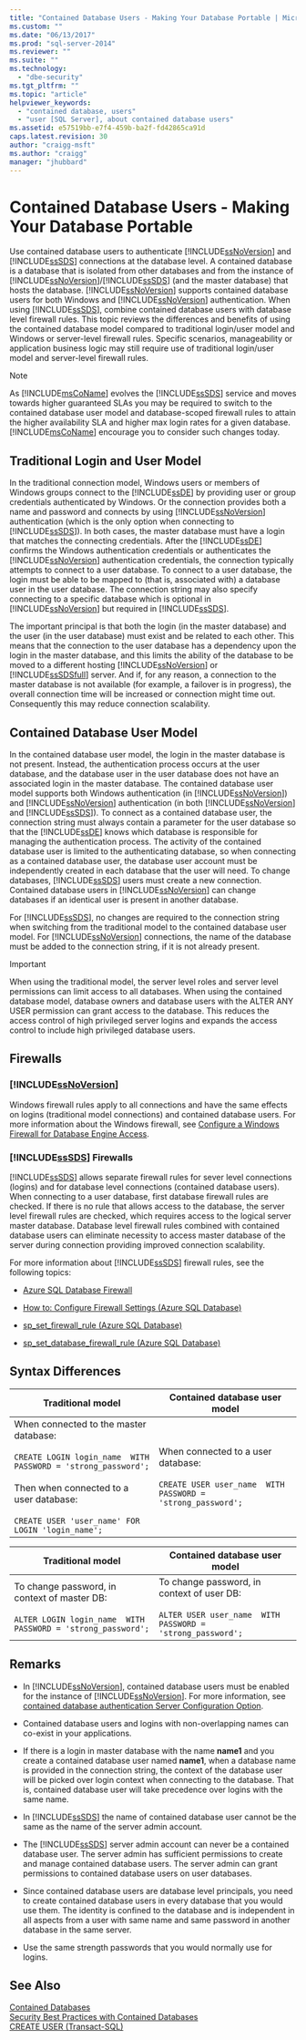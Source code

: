 ```yaml
---
title: "Contained Database Users - Making Your Database Portable | Microsoft Docs"
ms.custom: ""
ms.date: "06/13/2017"
ms.prod: "sql-server-2014"
ms.reviewer: ""
ms.suite: ""
ms.technology: 
  - "dbe-security"
ms.tgt_pltfrm: ""
ms.topic: "article"
helpviewer_keywords: 
  - "contained database, users"
  - "user [SQL Server], about contained database users"
ms.assetid: e57519bb-e7f4-459b-ba2f-fd42865ca91d
caps.latest.revision: 30
author: "craigg-msft"
ms.author: "craigg"
manager: "jhubbard"
---
```

# Contained Database Users - Making Your Database Portable
  Use contained database users to authenticate [!INCLUDE[ssNoVersion](../includes/ssnoversion-md.md)] and [!INCLUDE[ssSDS](../includes/sssds-md.md)] connections at the database level. A contained database is a database that is isolated from other databases and from the instance of [!INCLUDE[ssNoVersion](../includes/ssnoversion-md.md)]/[!INCLUDE[ssSDS](../includes/sssds-md.md)] (and the master database) that hosts the database. [!INCLUDE[ssNoVersion](../includes/ssnoversion-md.md)] supports contained database users for both Windows and [!INCLUDE[ssNoVersion](../includes/ssnoversion-md.md)] authentication. When using [!INCLUDE[ssSDS](../includes/sssds-md.md)], combine contained database users with database level firewall rules. This topic reviews the differences and benefits of using the contained database model compared to traditional login/user model and Windows or server-level firewall rules. Specific scenarios, manageability or application business logic may still require use of traditional login/user model and server-level firewall rules.  
  
> [!NOTE]  
>  As [!INCLUDE[msCoName](../includes/msconame-md.md)] evolves the [!INCLUDE[ssSDS](../includes/sssds-md.md)] service and moves towards higher guaranteed SLAs you may be required to switch to the contained database user model and database-scoped firewall rules to attain the higher availability SLA and higher max login rates for a given database. [!INCLUDE[msCoName](../includes/msconame-md.md)] encourage you to consider such changes today.  
  
## Traditional Login and User Model  
 In the traditional connection model, Windows users or members of Windows groups connect to the [!INCLUDE[ssDE](../includes/ssde-md.md)] by providing user or group credentials authenticated by Windows. Or the connection provides both a name and password and connects by using [!INCLUDE[ssNoVersion](../includes/ssnoversion-md.md)] authentication (which is the only option when connecting to [!INCLUDE[ssSDS](../includes/sssds-md.md)]). In both cases, the master database must have a login that matches the connecting credentials. After the [!INCLUDE[ssDE](../includes/ssde-md.md)] confirms the Windows authentication credentials or authenticates the [!INCLUDE[ssNoVersion](../includes/ssnoversion-md.md)] authentication credentials, the connection typically attempts to connect to a user database. To connect to a user database, the login must be able to be mapped to (that is, associated with) a database user in the user database. The connection string may also specify connecting to a specific database which is optional in [!INCLUDE[ssNoVersion](../includes/ssnoversion-md.md)] but required in [!INCLUDE[ssSDS](../includes/sssds-md.md)].  
  
 The important principal is that both the login (in the master database) and the user (in the user database) must exist and be related to each other. This means that the connection to the user database has a dependency upon the login in the master database, and this limits the ability of the database to be moved to a different hosting [!INCLUDE[ssNoVersion](../includes/ssnoversion-md.md)] or [!INCLUDE[ssSDSfull](../includes/sssdsfull-md.md)] server. And if, for any reason, a connection to the master database is not available (for example, a failover is in progress), the overall connection time will be increased or connection might time out. Consequently this may reduce connection scalability.  
  
## Contained Database User Model  
 In the contained database user model, the login in the master database is not present. Instead, the authentication process occurs at the user database, and the database user in the user database does not have an associated login in the master database. The contained database user model supports both Windows authentication (in [!INCLUDE[ssNoVersion](../includes/ssnoversion-md.md)]) and [!INCLUDE[ssNoVersion](../includes/ssnoversion-md.md)] authentication (in both [!INCLUDE[ssNoVersion](../includes/ssnoversion-md.md)] and [!INCLUDE[ssSDS](../includes/sssds-md.md)]). To connect as a contained database user, the connection string must always contain a parameter for the user database so that the [!INCLUDE[ssDE](../includes/ssde-md.md)] knows which database is responsible for managing the authentication process. The activity of the contained database user is limited to the authenticating database, so when connecting as a contained database user, the database user account must be independently created in each database that the user will need. To change databases, [!INCLUDE[ssSDS](../includes/sssds-md.md)] users must create a new connection. Contained database users in [!INCLUDE[ssNoVersion](../includes/ssnoversion-md.md)] can change databases if an identical user is present in another database.  
  
 For [!INCLUDE[ssSDS](../includes/sssds-md.md)], no changes are required to the connection string when switching from the traditional model to the contained database user model. For [!INCLUDE[ssNoVersion](../includes/ssnoversion-md.md)] connections, the name of the database must be added to the connection string, if it is not already present.  
  
> [!IMPORTANT]  
>  When using the traditional model, the server level roles and server level permissions can limit access to all databases. When using the contained database model, database owners and database users with the ALTER ANY USER permission can grant access to the database. This reduces the access control of high privileged server logins and expands the access control to include high privileged database users.  
  
## Firewalls  
  
### [!INCLUDE[ssNoVersion](../includes/ssnoversion-md.md)]  
 Windows firewall rules apply to all connections and have the same effects on logins (traditional model connections) and contained database users. For more information about the Windows firewall, see [Configure a Windows Firewall for Database Engine Access](../../2014/database-engine/configure-a-windows-firewall-for-database-engine-access.md).  
  
### [!INCLUDE[ssSDS](../includes/sssds-md.md)] Firewalls  
 [!INCLUDE[ssSDS](../includes/sssds-md.md)] allows separate firewall rules for sever level connections (logins) and for database level connections (contained database users). When connecting to a user database, first database firewall rules are checked. If there is no rule that allows access to the database, the server level firewall rules are checked, which requires access to the logical server master database. Database level firewall rules combined with contained database users can eliminate necessity to access master database of the server during connection providing improved connection scalability.  
  
 For more information about [!INCLUDE[ssSDS](../includes/sssds-md.md)] firewall rules, see the following topics:  
  
-   [Azure SQL Database Firewall](http://msdn.microsoft.com/library/azure/ee621782.aspx)  
  
-   [How to: Configure Firewall Settings (Azure SQL Database)](http://msdn.microsoft.com/library/azure/jj553530.aspx)  
  
-   [sp_set_firewall_rule &#40;Azure SQL Database&#41;](~/relational-databases/system-stored-procedures/sp-set-firewall-rule-azure-sql-database.md)  
  
-   [sp_set_database_firewall_rule &#40;Azure SQL Database&#41;](~/relational-databases/system-stored-procedures/sp-set-database-firewall-rule-azure-sql-database.md)  
  
## Syntax Differences  
  
|Traditional model|Contained database user model|  
|-----------------------|-----------------------------------|  
|When connected to the master database:<br /><br /> `CREATE LOGIN login_name  WITH PASSWORD = 'strong_password';`<br /><br /> Then when connected to a user database:<br /><br /> `CREATE USER 'user_name' FOR LOGIN 'login_name';`|When connected to a user database:<br /><br /> `CREATE USER user_name  WITH PASSWORD = 'strong_password';`|  
  
|Traditional model|Contained database user model|  
|-----------------------|-----------------------------------|  
|To change password, in context of master DB:<br /><br /> `ALTER LOGIN login_name  WITH PASSWORD = 'strong_password';`|To change password, in context of user DB:<br /><br /> `ALTER USER user_name  WITH PASSWORD = 'strong_password';`|  
  
## Remarks  
  
-   In [!INCLUDE[ssNoVersion](../includes/ssnoversion-md.md)], contained database users must be enabled for the instance of [!INCLUDE[ssNoVersion](../includes/ssnoversion-md.md)]. For more information, see [contained database authentication Server Configuration Option](../../2014/database-engine/contained-database-authentication-server-configuration-option.md).  
  
-   Contained database users and logins with non-overlapping names can co-exist in your applications.  
  
-   If there is a login in master database with the name **name1** and you create a contained database user named **name1**, when a database name is provided in the connection string, the context of the database user will be picked over login context when connecting to the database. That is, contained database user will take precedence over logins with the same name.  
  
-   In [!INCLUDE[ssSDS](../includes/sssds-md.md)] the name of contained database user cannot be the same as the name of the server admin account.  
  
-   The [!INCLUDE[ssSDS](../includes/sssds-md.md)] server admin account can never be a contained database user. The server admin has sufficient permissions to create and manage contained database users. The server admin can grant permissions to contained database users on user databases.  
  
-   Since contained database users are database level principals, you need to create contained database users in every database that you would use them. The identity is confined to the database and is independent in all aspects from a user with same name and same password in another database in the same server.  
  
-   Use the same strength passwords that you would normally use for logins.  
  
## See Also  
 [Contained Databases](../../2014/database-engine/contained-databases.md)   
 [Security Best Practices with Contained Databases](../../2014/database-engine/security-best-practices-with-contained-databases.md)   
 [CREATE USER &#40;Transact-SQL&#41;](~/t-sql/statements/create-user-transact-sql.md)  
  
  